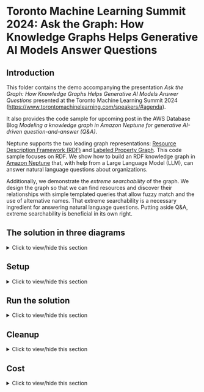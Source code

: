 # Toronto Machine Learning Summit 2024: Ask the Graph: How Knowledge Graphs Helps Generative AI Models Answer Questions

## Introduction

This folder contains the demo accompanying the presentation _Ask the Graph: How Knowledge Graphs Helps Generative AI Models Answer Questions_ presented at the Toronto Machine Learning Summit 2024 (<https://www.torontomachinelearning.com/speakers/#agenda>). 

It also provides the code sample for upcoming post in the AWS Database Blog *Modeling a knowledge graph in Amazon Neptune for generative AI-driven question-and-answer (Q&A)*. 

Neptune supports the two leading graph representations: [Resource Description Framework (RDF)](https://www.w3.org/RDF/) and [Labeled Property Graph](https://tinkerpop.apache.org/). This code sample focuses on RDF. We show how to build an RDF knowledge graph in [Amazon Neptune](https://aws.amazon.com/neptune/) that, with help from a Large Language Model (LLM), can answer natural language questions about organizations. 

Additionally, we demonstrate the *extreme searchability* of the graph. We design the graph so that we can find resources and discover their relationships with simple templated queries that allow fuzzy match and the use of alternative names. That extreme searchability is a necessary ingredient for answering natural language questions. Putting aside Q&A, extreme searchability is beneficial in its own right.

## The solution in three diagrams
<details><summary>Click to view/hide this section</summary>
<p>

In this section, we depict the solution you will build. This section is a brief. To learn more, refer to the above-mentioned talk and blog post.

The first shows how a user asks a question that is answered by the knowledge graph. 

![Overall solution](images/xskg_solution.png "Overall solution"). 

The solution uses the following AWS services:

- Amazon Neptune as the RDF knowledge graph database.
- Optionally, a [Neptune Analytics](https://docs.aws.amazon.com/neptune-analytics/latest/userguide/what-is-neptune-analytics.html) graph, enabling you to run analytical queries and graph algorithms on the data to further research the question.
- An [Amazon OpenSearch Service](https://aws.amazon.com/opensearch-service/) domain as a search index. It allows you to find unstructured data (in our case, press releases) using semantic search based on vector embedding similarity. It also provides powerful lexical search of the graph data in the Neptune knowledge graph. Both capabilities are critical to answering natural language questions.
- [Amazon Bedrock](https://aws.amazon.com/bedrock/) to invoke LLMs to perform entity extraction and embedding creation.
- An [Amazon SageMaker](https://aws.amazon.com/sagemaker/) notebook instance, which acts as a test client to prepare and load the graph data, as well as to ask questions and make follow-up queries to further research the question.
- [Neptune Graph Explorer](https://docs.aws.amazon.com/neptune/latest/userguide/visualization-graph-explorer.html), a low-code visualization UI to explore the graph. You can find resources related to the question and discover additional relationships.

Here is our graph data model. 

![Data model](images/xskg_datamodel.png "Data model"). 

Overall the model describes organizations and their relationships. It incorporates both structured and unstructured data. Unstructured data is a set press releases that discuss noteworthy events (e.g., acqusitions) about organizations.

Resources are shown in three colors: red, yellow, and blue. 

- Red boxes are unstructured data. A ```Document``` is a press release. It has provenance -- who did what and when to produce the document. We do not keep the text of the document in the graph. Rather, in the OpenSearch Service we maintain a vector embedding index allowing the user to find documents using semantic similarity based on vector distance. In that index, we break the document into chunks. We link those chunks to the URI of the document in the graph.
- Blue boxes are structured data. We represent an organization and its relationships to products, services, people, locations, industries, and to other organizations. This part of the graph carefully follows an ontology and is built from structured sources like [DBPedia](https://www.dbpedia.org/). Significantly, the part is NOT built from unstructured data and can live without such data. (This is an important point; many discussions of knowledge graph paired with generative AI emphasize unstructured data and underplay the importance of structured data.) Resources here have *rich naming*. Each resource has preferred and alternate names and URIs; this gives us many terms to search a resource. (We also maintain a lexical index of this data in OpenSearch service, making it even more searchable.) The blue part also has an industry taxonomy: a hierarchy of industries that we can link organizations to.
- Yellow boxes bridge the gap between red and blue. If an organization is mentioned in a press release, how can we link it to the organizational resource in the blue part of the graph? From each press release we extract (using AI-powered entity extraction) entities and events that are mentioned. We link the document (red box) to an extracted event (yellow box). We link the extracted event (e.g., a corporate acquisition) to the extracted entities (e.g., an organization) who play a role (e.g., an investee) in the event. Finally, for each extracted entity (yellow), we attempt to resolve that entity (using a ```resolvesTo``` relationship) to a blue resource. We'll get help from the LLM for that resolution.

The last diagram in this section shows how we ingest source data. 

![Data ingest](images/xskg_ingest.png "Data ingest"). 

The three sources of data are structured, unstructured text sources (the press releases), and an ontology and taxonomy designed by a knowledge graph data specialist.

We draw structured data from CSV files that are sourced from DBPedia. We build from this source RDF data whose structure follows the graph model. 

Unstructured text sources require more elaborate processing. We chunk the press releases and create their embeddings, perform the entity extraction, and perform the entity resolution. 

Additionally, a knowledge graph modeling specialist prepares an ontology and taxonomy (key modeling artifacts whose importance we discuss later). We bulk load them into the Neptune database.

We stage the RDF data in an Amazon Simple Storage Service (Amazon S3) bucket. We bulk load it into the Neptune database. In Neptune, we enable the full-text search feature, which graphs data to the OpenSearch Service domain, allowing us to find graph data there using lexical search.

Optionally, we load the same graph data into a Neptune Analytics graph, enabling us to discover paths and perform further analytics of the data as part of our research of the question.


</p>
</details>

## Setup
<details><summary>Click to view/hide this section</summary>
<p>

To setup this solution, you need an AWS account with permission to create resources such as a Neptune cluster, and OpenSearch Service cluster, S3 bucket, and SageMaker resources. Also select a single region in which to deploy your resources, ensure that Amazon Neptune, Amazon OpenSearch Service, Amazon Sagemaker, and S3 are all available for deployment in said region.

### Allow Bedrock models
In your AWS console, open the Bedrock console and request model access for the _Titan Embeddings G1_ and _Claude_ models. For instructions how to request model access, follow <https://docs.aws.amazon.com/bedrock/latest/userguide/model-access.html>.

Check back until both models show as _Access granted_.

![Bedrock model access](images/bedrock_model_access.png "Bedrock model access"). 

### Create Amazon Simple Storage Service (S3) Bucket
Create an Amazon Simple Storage Service (S3) bucket in the same account and region in which you deploy the other resources. This bucket is used to store embeddings produced by Neptune ML model training.

Follow instructions in [https://docs.aws.amazon.com/AmazonS3/latest/userguide/create-bucket-overview.html](https://docs.aws.amazon.com/AmazonS3/latest/userguide/create-bucket-overview.html). The bucket may be private and use default encryption. Take note of your bucket name and resource ARN for upcoming deployment steps.

### Setup Amazon Neptune Cluster
Create a Neptune cluster and a notebook instance. One way to setup these resources is using the CloudForamtion template via [https://docs.aws.amazon.com/neptune/latest/userguide/get-started-cfn-create.html](https://docs.aws.amazon.com/neptune/latest/userguide/get-started-cfn-create.html). We recommend using a `NotebookInstanceType` of `ml.t3.medium` or higher.

When the CloudFormation stack completes, locate the Neptune cluster and *make note of its VPC and subnets*. You will need these when creating the OpenSearch Service domain to ensure you create resources that can connect to each other.

![Neptune Connection Items](images/neptune_strings.png) 

### Setup Amazon OpenSearch Service Domain
In the Opensearch Service console, create a new domain as follows;
- Use standard create.
- Choose `Dev/test` template.
- Choose `Domain without standby` with `1-AZ` deployment option.
- Use version OpenSearch 2.7 or higher.
- Under `network`, choose the same VPC in which your Neptune cluster is deployed. For subnets, choose one of the subnets under the Neptune cluster.
- For security group, use a security group allowing inbound access to port 443.
- Disable fine-grained access control.

Once setup, *make note of the domain endpoint*. You will need it when running through the notebooks.

For more on creating domains, see [https://docs.aws.amazon.com/opensearch-service/latest/developerguide/createupdatedomains.html](https://docs.aws.amazon.com/opensearch-service/latest/developerguide/createupdatedomains.html). 

### Enable Full-Text Search on Amazon Neptune Cluster

Enable full-text search on your Neptune database cluster to synchronize graph data with a lexical search index in the OpenSearch Service domain. Follow instructions in [https://docs.aws.amazon.com/neptune/latest/userguide/full-text-search-cfn-setup.html](https://docs.aws.amazon.com/neptune/latest/userguide/full-text-search-cfn-setup.html) to set it up. Use the CloudFormation template linked from the documentation above. Pay special attention the following parameters:

- *NeptuneStreamEndpoint*: Use the SPARQL stream: https://<cluster>:<port>/sparql/stream
- *QueryEngine*: Set to Sparql
- *VPC*, *SubnetIds*, *SecurityGroupIDs*: Use the values that you made note of after setting up the Neptune database cluster.
- *ElasticSearchEndpoint*: Use the OpenService Search domain endpoing that you made note of after setting up that domain.

### Modify IAM Role in Notebook Instance 

In the SageMaker console, locate the notebook instance that was created by the Neptune cluster CloudFormation stack. Find its IAM role under `Permissions and encryption` on the details page for the notebook. Select that role and add the following IAM managed policies as follows:

- `AmazonS3FullAccess`. The notebook should already have read access to all S3 buckets. But you also need write access to the S3 bucket you created above.
- `AmazonOpenSearchServiceFullAccess`: The notebook should be able to read from and write to your Amazon OpenSearch Service Domain. One way to accomplish this is to add this managed policy.
- `AmazonBedrockFullAccess`: The notebook needs access to Bedrock. 
- `ComprehendFullAccess`:  The notebook needs the ability to run Amazon Comprehend entity extraction.

Additionally, add an inline policy called `neptune-analytics-xskg` that provides access to a Neptune Analytics graph. 

The permissions of your IAM role should resemble the following:

![Notebook perms](images/notebook_perms.png) 

### (OPTIONAL) Create Neptune Analytics Graph

In your AWS console, open the Neptune console. In the left menu, select _Graphs_ to create a graph. 

Follow instructions <https://docs.aws.amazon.com/neptune-analytics/latest/userguide/gettingStarted-creating-a-graph.html> to create the graph. 

Use the following settings: 
- Graph name: *tmls*
- Data source: Create empty graph
- Enable public connectivity: check
- Setup private endpoint: uncheck
- Vector search settings: Enable these settings and set dimension to *1536*.

It will take a few minutes to create. Wait for the status of the graph to become *Available*. Make a note of its graph identifier and endpoint.

![Neptune Analytics graph](images/na_graph.png) 

</p>
</details>

## Run the solution
<details><summary>Click to view/hide this section</summary>
<p>

From this repository, download the four notebooks and supporting Python source files:

- 0-PrepStructured.ipynb
- 1-PrepUnstructured.ipynb
- 2-IngestData.ipynb
- 3-Query.ipynb
- ai_helpers.py
- aos_helpers.py
- neptune_helpers.py
- rdf_helpers.py
- query_helpers.py
  
Navigate to the SageMaker console, locate the notebook instance that was created, and select *Open Jupyter Labs* or *Open Jupyter*. Jupyter opens in a new browser tab. In the Jupyter folder view, upload the above files 

In the same folder on the notebook instance, create a file called ```.env``` with the following contents:

```
AOS_ENDPOINT_HOST=<your OpenSearch Service domain host>
S3_BUCKET_NOSLASH=<your S3 bucket and folder (if any). Do NOT end with a slash>
GRAPH_IDENTIFIER=<your Neptune Analytics graph identifier (OPTIONAL)>
```

Now run through the notebooks! ```0-PrepStructured.ipynb``` and ```1-PrepUnsructured.ipynb``` are optional, meant mostly to show how we prepared the data. You may skip these as the prepared data is already available publicly. Run through ```2-IngestData.ipynb``` and ```3-Query.ipynb```, following instruction in the notebook.

</p>
</details>

## Cleanup
<details><summary>Click to view/hide this section</summary>
<p>



If you are done and wish to avoid further charges, remove the solution as follows:

- Delete the CloudFormation stack you created for the Neptune cluster and notebook instance. See <https://docs.aws.amazon.com/AWSCloudFormation/latest/UserGuide/cfn-console-delete-stack.html> for instructions how to delete a stack.
- Delete the Neptune Analytics graphs. The Neptune console provides an action to delete a graph. Or see <https://docs.aws.amazon.com/neptune-analytics/latest/apiref/API_DeleteGraph.html>. 
- Remove the S3 bucket. See <https://docs.aws.amazon.com/AmazonS3/latest/userguide/delete-bucket.html>.
- Delete the OpenSearch Service domain you created. You may do this from the Opensearch Service console. Or see [https://awscli.amazonaws.com/v2/documentation/api/2.7.12/reference/opensearch/delete-domain.html](https://awscli.amazonaws.com/v2/documentation/api/2.7.12/reference/opensearch/delete-domain.html). 


</p>
</details>

## Cost
<details><summary>Click to view/hide this section</summary>
<p>


This solution incurs cost. Refer to pricing guides for [Neptune](https://aws.amazon.com/neptune/pricing/), [S3](https://aws.amazon.com/s3/pricing/), [OpenSearch Service](https://aws.amazon.com/opensearch-service/pricing/), and [SageMaker](https://aws.amazon.com/sagemaker/pricing/).


</p>
</details>
